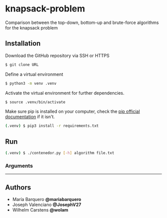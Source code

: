 # knapsack-problem
Comparison between the top-down, bottom-up and brute-force algorithms for the knapsack problem

## Installation

Download the GitHub repository via SSH or HTTPS

```bash
$ git clone URL
````

Define a virtual environment

```bash
$ python3 -m venv .venv
```

Activate the virtual environment for further dependencies.

```bash
$ source .venv/bin/activate
```

Make sure pip is installed on your computer, check the [pip official documentation](https://pip.pypa.io/en/stable/installation/)
if it isn't.

```bash
(.venv) $ pip3 install -r requirements.txt
```

## Run

```bash
(.venv) $ ./contenedor.py [-h] algorithm file.txt
```

### Arguments

---
## Authors

* María Barquero **@mariabarquero**
* Joseph Valenciano **@JosephV27**
* Wilhelm Carstens **@wolam**
